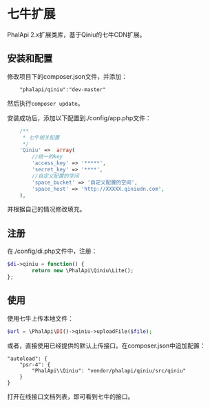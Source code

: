 # 七牛扩展
PhalApi 2.x扩展类库，基于Qiniu的七牛CDN扩展。

## 安装和配置
修改项目下的composer.json文件，并添加：  
```
    "phalapi/qiniu":"dev-master"
```
然后执行```composer update```。  

安装成功后，添加以下配置到./config/app.php文件：  
```php
    /**
     * 七牛相关配置
     */
    'Qiniu' =>  array(
        //统一的key
        'access_key' => '*****',
        'secret_key' => '****',
        //自定义配置的空间
        'space_bucket' => '自定义配置的空间',
        'space_host' => 'http://XXXXX.qiniudn.com',
    ),
```
并根据自己的情况修改填充。 

## 注册
在./config/di.php文件中，注册：  
```php
$di->qiniu = function() {
        return new \PhalApi\Qiniu\Lite();
};
```

## 使用
使用七牛上传本地文件：
```php
$url = \PhalApi\DI()->qiniu->uploadFile($file);
```

或者，直接使用已经提供的默认上传接口。在composer.json中追加配置：
```
"autoload": {
    "psr-4": {
        "PhalApi\\Qiniu": "vendor/phalapi/qiniu/src/qiniu"
    }
}
```
打开在线接口文档列表，即可看到七牛的接口。  

